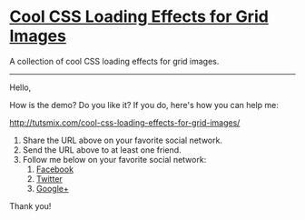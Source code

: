 # [Cool CSS Loading Effects for Grid Images](http://tutsmix.com/cool-css-loading-effects-for-grid-images/)

A collection of cool CSS loading effects for grid images.

---

Hello,

How is the demo? Do you like it? If you do, here's how you can help me:

<http://tutsmix.com/cool-css-loading-effects-for-grid-images/>

1. Share the URL above on your favorite social network.
2. Send the URL above to at least one friend.
3. Follow me below on your favorite social network:
    1. [Facebook](https://www.facebook.com/TutsMix)
    2. [Twitter](https://twitter.com/TutsMix)
    3. [Google+](https://plus.google.com/+TutsMix)

Thank you!
